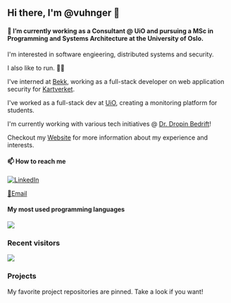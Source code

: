 ## Hi there, I'm @vuhnger 👋

#### 🔭 I’m currently working as a Consultant @ UiO and pursuing a MSc in Programming and Systems Architecture at the University of Oslo.

I'm interested in software engieering, distributed systems and security.

I also like to run. 🏃‍♂️

I've interned at [Bekk](https://www.bekk.no/), working as a full-stack developer on web application security for [Kartverket](https://www.kartverket.no/).

I've worked as a full-stack dev at [UiO](https://www.mn.uio.no/ifi/english/index.html), creating a monitoring platform for students.

I'm currently working with various tech initiatives @ [Dr. Dropin Bedrift](https://bedrift.drdropin.no/)!

Checkout my [Website](https://www.vuhnger.dev/home) for more information about my experience and interests.

#### 📫 How to reach me

[![LinkedIn](https://img.shields.io/badge/LinkedIn-%230077B5.svg?logo=linkedin&logoColor=white)](https://linkedin.com/in/victoruhnger)

[📧Email](mailto:victou@ifi.uio.no)

#### My most used programming languages
![](https://github-readme-stats.vercel.app/api/top-langs/?username=vuhnger&theme=dark&hide_border=false&include_all_commits=false&count_private=false&layout=compact)

### Recent visitors

[![](https://visitcount.itsvg.in/api?id=vuhnger&icon=2&color=12)](https://visitcount.itsvg.in)

### Projects

My favorite project repositories are pinned. Take a look if you want!
